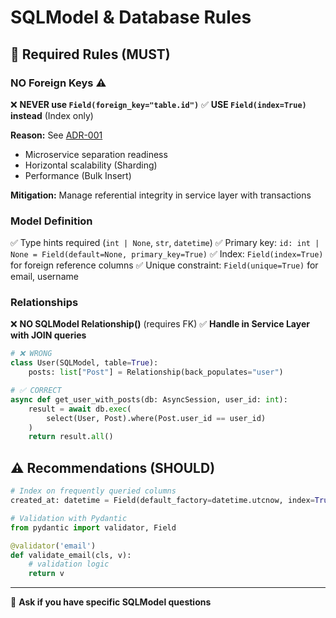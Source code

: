 # SQLModel & Database Rules

## 🔴 Required Rules (MUST)

### NO Foreign Keys ⚠️
❌ **NEVER use `Field(foreign_key="table.id")`**
✅ **USE `Field(index=True)` instead** (Index only)

**Reason:** See [ADR-001](../../ARCHITECTURE/ADR_001-No_Foreign_Keys.md)
- Microservice separation readiness
- Horizontal scalability (Sharding)
- Performance (Bulk Insert)

**Mitigation:** Manage referential integrity in service layer with transactions

### Model Definition
✅ Type hints required (`int | None`, `str`, `datetime`)
✅ Primary key: `id: int | None = Field(default=None, primary_key=True)`
✅ Index: `Field(index=True)` for foreign reference columns
✅ Unique constraint: `Field(unique=True)` for email, username

### Relationships
❌ **NO SQLModel Relationship()** (requires FK)
✅ **Handle in Service Layer with JOIN queries**

```python
# ❌ WRONG
class User(SQLModel, table=True):
    posts: list["Post"] = Relationship(back_populates="user")

# ✅ CORRECT
async def get_user_with_posts(db: AsyncSession, user_id: int):
    result = await db.exec(
        select(User, Post).where(Post.user_id == user_id)
    )
    return result.all()
```

## ⚠️ Recommendations (SHOULD)

```python
# Index on frequently queried columns
created_at: datetime = Field(default_factory=datetime.utcnow, index=True)

# Validation with Pydantic
from pydantic import validator, Field

@validator('email')
def validate_email(cls, v):
    # validation logic
    return v
```

---

💬 **Ask if you have specific SQLModel questions**
